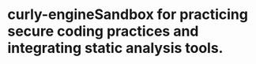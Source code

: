 # curly-engineSandbox for practicing secure coding practices and integrating static analysis tools.
